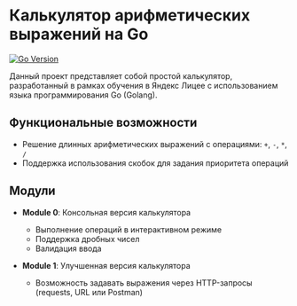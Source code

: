 # Калькулятор арифметических выражений на Go

[![Go Version](https://img.shields.io/badge/go-1.20+-00ADD8.svg?style=flat&logo=go)](https://golang.org/)

Данный проект представляет собой простой калькулятор, разработанный в рамках обучения в Яндекс Лицее с использованием языка программирования Go (Golang). 

## Функциональные возможности  

- Решение длинных арифметических выражений с операциями: `+`, `-`, `*`, `/`
- Поддержка использования скобок для задания приоритета операций

## Модули  

- **Module 0**: Консольная версия калькулятора
  - Выполнение операций в интерактивном режиме
  - Поддержка дробных чисел
  - Валидация ввода

- **Module 1**: Улучшенная версия калькулятора
  - Возможность задавать выражения через HTTP-запросы (requests, URL или Postman)

